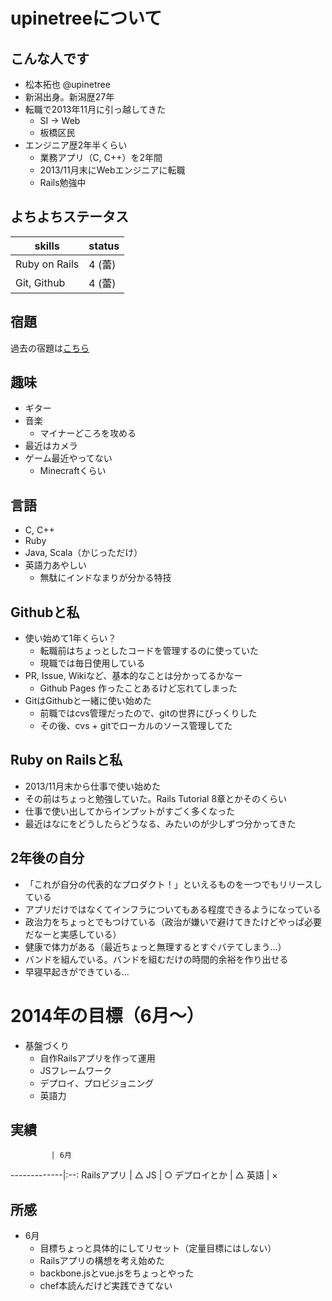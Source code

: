 # upinetreeについて
## こんな人です
* 松本拓也 @upinetree
* 新潟出身。新潟歴27年
* 転職で2013年11月に引っ越してきた
  * SI -> Web
  * 板橋区民
* エンジニア歴2年半くらい
  * 業務アプリ（C, C++）を2年間
  * 2013/11月末にWebエンジニアに転職
  * Rails勉強中

## よちよちステータス

skills        | status
--------------|--------
Ruby on Rails | 4 (蕾)
Git, Github   | 4 (蕾)

## 宿題

過去の宿題は[こちら](https://gist.github.com/upinetree/c584c55571b209669867)

## 趣味
* ギター
* 音楽
  * マイナーどころを攻める
* 最近はカメラ
* ゲーム最近やってない
  * Minecraftくらい

## 言語
* C, C++
* Ruby
* Java, Scala（かじっただけ）
* 英語力あやしい
  * 無駄にインドなまりが分かる特技

## Githubと私
* 使い始めて1年くらい？
  * 転職前はちょっとしたコードを管理するのに使っていた
  * 現職では毎日使用している
* PR, Issue, Wikiなど、基本的なことは分かってるかなー
  * Github Pages 作ったことあるけど忘れてしまった
* GitはGithubと一緒に使い始めた
  * 前職ではcvs管理だったので、gitの世界にびっくりした
  * その後、cvs + gitでローカルのソース管理してた

## Ruby on Railsと私
* 2013/11月末から仕事で使い始めた
* その前はちょっと勉強していた。Rails Tutorial 8章とかそのくらい
* 仕事で使い出してからインプットがすごく多くなった
* 最近はなにをどうしたらどうなる、みたいのが少しずつ分かってきた

## 2年後の自分
* 「これが自分の代表的なプロダクト！」といえるものを一つでもリリースしている
* アプリだけではなくてインフラについてもある程度できるようになっている
* 政治力をちょっとでもつけている（政治が嫌いで避けてきたけどやっぱ必要だなーと実感している）
* 健康で体力がある（最近ちょっと無理するとすぐバテてしまう…）
* バンドを組んでいる。バンドを組むだけの時間的余裕を作り出せる
* 早寝早起きができている…

# 2014年の目標（6月〜）
* 基盤づくり
  * 自作Railsアプリを作って運用
  * JSフレームワーク
  * デプロイ、プロビジョニング
  * 英語力

## 実績

             | 6月
-------------|:--:
Railsアプリ  | △
JS           | ○
デプロイとか | △
英語         | ×

## 所感

* 6月
  * 目標ちょっと具体的にしてリセット（定量目標にはしない）
  * Railsアプリの構想を考え始めた
  * backbone.jsとvue.jsをちょっとやった
  * chef本読んだけど実践できてない

